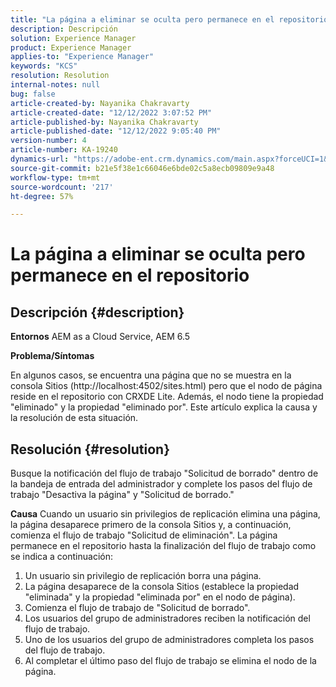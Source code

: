 ```yaml
---
title: "La página a eliminar se oculta pero permanece en el repositorio"
description: Descripción
solution: Experience Manager
product: Experience Manager
applies-to: "Experience Manager"
keywords: "KCS"
resolution: Resolution
internal-notes: null
bug: false
article-created-by: Nayanika Chakravarty
article-created-date: "12/12/2022 3:07:52 PM"
article-published-by: Nayanika Chakravarty
article-published-date: "12/12/2022 9:05:40 PM"
version-number: 4
article-number: KA-19240
dynamics-url: "https://adobe-ent.crm.dynamics.com/main.aspx?forceUCI=1&pagetype=entityrecord&etn=knowledgearticle&id=d5ff3abc-2e7a-ed11-81ac-6045bd006b25"
source-git-commit: b21e5f38e1c66046e6bde02c5a8ecb09809e9a48
workflow-type: tm+mt
source-wordcount: '217'
ht-degree: 57%

---
```


# La página a eliminar se oculta pero permanece en el repositorio

## Descripción {#description}


<b>Entornos</b>
AEM as a Cloud Service, AEM 6.5

<b>Problema/Síntomas</b>

En algunos casos, se encuentra una página que no se muestra en la consola Sitios (http://localhost:4502/sites.html) pero que el nodo de página reside en el repositorio con CRXDE Lite. Además, el nodo tiene la propiedad &quot;eliminado&quot; y la propiedad &quot;eliminado por&quot;. Este artículo explica la causa y la resolución de esta situación.


## Resolución {#resolution}


Busque la notificación del flujo de trabajo &quot;Solicitud de borrado&quot; dentro de la bandeja de entrada del administrador y complete los pasos del flujo de trabajo &quot;Desactiva la página&quot; y &quot;Solicitud de borrado.&quot;

<b>Causa</b>
Cuando un usuario sin privilegios de replicación elimina una página, la página desaparece primero de la consola Sitios y, a continuación, comienza el flujo de trabajo &quot;Solicitud de eliminación&quot;. La página permanece en el repositorio hasta la finalización del flujo de trabajo como se indica a continuación:
1. Un usuario sin privilegio de replicación borra una página.
2. La página desaparece de la consola Sitios (establece la propiedad &quot;eliminada&quot; y la propiedad &quot;eliminada por&quot; en el nodo de página).
3. Comienza el flujo de trabajo de &quot;Solicitud de borrado&quot;.
4. Los usuarios del grupo de administradores reciben la notificación del flujo de trabajo.
5. Uno de los usuarios del grupo de administradores completa los pasos del flujo de trabajo.
6. Al completar el último paso del flujo de trabajo se elimina el nodo de la página.
